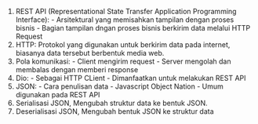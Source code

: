 1. REST API (Representational State Transfer Application Programming Interface): - Arsitektural yang memisahkan tampilan dengan proses bisnis  - Bagian tampilan dngan proses bisnis berkirim data melalui HTTP Request
2. HTTP: Protokol yang digunakan untuk berkirim data pada internet, biasanya data tersebut berbentuk media web.
3. Pola komunikasi: - Client mengirim request  - Server mengolah dan membalas dengan memberi response
4. Dio: - Sebagai HTTP CLient  - Dimanfaatkan untuk melakukan REST API
5. JSON: - Cara penulisan data  - Javascript Object Nation  - Umum digunakan pada REST API
6. Serialisasi JSON, Mengubah struktur data ke bentuk JSON.
7. Deserialisasi JSON, Mengubah bentuk JSON ke struktur data